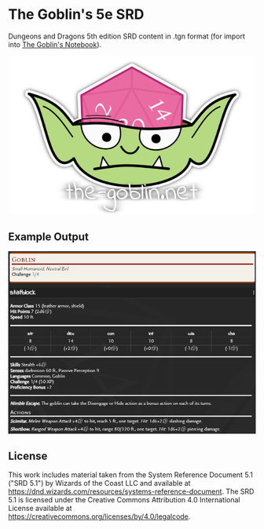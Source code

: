 # The Goblin's 5e SRD

Dungeons and Dragons 5th edition SRD content in .tgn format (for import into [The Goblin's Notebook](https://www.the-goblin.net)).

![](images/goblin-with-site-name.png)

## Example Output

![](images/goblin-srd-statblock.png)

## License

This work includes material taken from the System Reference Document 5.1 ("SRD 5.1") by Wizards of the Coast LLC and available at https://dnd.wizards.com/resources/systems-reference-document. The SRD 5.1 is licensed under the Creative Commons Attribution 4.0 International License available at https://creativecommons.org/licenses/by/4.0/legalcode.
